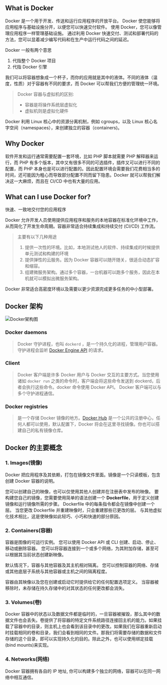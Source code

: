 ## What is Docker

Docker 是一个用于开发、传送和运行应用程序的开放平台。 Docker 使您能够将应用程序与基础设施分开，以便您可以快速交付软件。 使用 Docker，您可以像管理应用程序一样管理基础设施。 通过利用 Docker 快速交付、测试和部署代码的方法，您可以显着减少编写代码和在生产中运行代码之间的延迟。

Docker 一般有两个意思

1. 代指整个 Docker 项目
2. 代指 Docker 引擎

我们可以将容器想象成一个杯子，而你的应用就是其中的液体。不同的液体（温度，性质）对于容器有不同的要求，而 Docker 可以帮我们方便的管理统一环境。

> Docker 容器与虚拟机的区别:
>
> - 容器是将操作系统层虚拟化
> - 虚拟机则是虚拟化硬件

Docker 利用 Linux 核心中的资源分离机制，例如 cgroups，以及 Linux 核心名字空间（namespaces），来创建独立的容器（containers)。

## Why Docker

软件开发和运行通常需要配置一套环境，比如 PHP 脚本就需要 PHP 解释器来运行，而 PHP 有多个版本，其中又有很多不同的可选插件，插件又可以进行不同的配置，而 PHP 本身也是可以进行配置的。因此配置环境会需要我们花费相当多的时间，还可能因为粗心而导致部分配置不同而留下隐患。Docker 就可以帮我们解决这一大麻烦，而且在 CI/CD 中也有大量的应用。

## What can I use Docker for?

快速、一致地交付您的应用程序

Docker 允许开发人员使用提供应用程序和服务的本地容器在标准化环境中工作，从而简化了开发生命周期。容器非常适合持续集成和持续交付 (CI/CD) 工作流。

> 主要有以下几种用途
>
> 1.  提供一次性的环境。比如，本地测试他人的软件、持续集成的时候提供单元测试和构建的环境
> 2.  提供弹性的云服务。因为 Docker 容器可以随开随关，很适合动态扩容和缩容。
> 3.  组建微服务架构。通过多个容器，一台机器可以跑多个服务，因此在本机就可以模拟出微服务架构。

Docker 非常适合高密度环境以及需要以更少资源完成更多任务的中小型部署。

## Docker 架构

![Docker架构图](https://docs.docker.com/engine/images/architecture.svg)

### Docker daemons

> Docker 守护进程，也叫 `dockerd` ，是一个持久化的进程，管理用户容器。守护进程会监听 [Docker Engine API](https://docs.docker.com/engine/api/sdk/) 的请求。

### Client

> Docker 客户端是许多 Docker 用户与 Docker 交互的主要方式。当您使用诸如 `docker run` 之类的命令时，客户端会将这些命令发送到 dockerd，后者会执行这些命令。docker 命令使用 Docker API。 Docker 客户端可以与多个守护进程通信。

### Docker registries

> 是一个存储 Docker 镜像的地方。[Docker Hub](https://hub.docker.com/) 是一个公共的注册中心，任何人都可以使用，默认配置下，Docker 将会在这里寻找镜像。你也可以搭建自己的私有镜像仓库。

## Docker 的主要概念

### 1. Images(镜像)

Docker 把应用程序及其依赖，打包在镜像文件里面。镜像是一个只读模板，包含创建 Docker 容器的说明。

您可以创建自己的映像，也可以仅使用其他人创建并在注册表中发布的映像。 要构建您自己的镜像，您需要使用简单的语法创建一个 **Dockerfile**，用于定义创建镜像和运行镜像所需的步骤。 Dockerfile 中的每条指令都会在镜像中创建一个层。 当您更改 Dockerfile 并重建映像时，只会重建那些已更改的层。 与其他虚拟化技术相比，这是使映像如此轻巧、小巧和快速的部分原因。

### 2. Containers(容器)

容器是图像的可运行实例。 您可以使用 Docker API 或 CLI 创建、启动、停止、移动或删除容器。 您可以将容器连接到一个或多个网络，为其附加存储，甚至可以根据其当前状态创建新映像。

默认情况下，容器与其他容器及其主机相对隔离。 您可以控制容器的网络、存储或其他底层子系统与其他容器或主机之间的隔离程度。

容器由其映像以及您在创建或启动它时提供给它的任何配置选项定义。 当容器被移除时，未存储在持久存储中的对其状态的任何更改都会消失。

### 3. Volumes(卷)

Docker 容器中的状态以及数据文件都是临时的，一旦容器被摧毁，那么其中的数据文件也会丢失。卷提供了将容器的特定文件系统路径连接回主机的能力。如果挂载了容器中的目录，则主机上也会看到该目录中的更改。如果我们在容器重新启动时挂载相同的卷和目录，我们会看到相同的文件。那我们将需要存储的数据和文件存储的这个目录，即可以实现持久化的目的。除此之外，也可以使用绑定挂载(bind mounts)来实现。

### 4. Networks(网络)

Docker 容器拥有各自的 IP 地址, 你可以构建多个独立的网络，容器可以在同一网络中相互通信。
